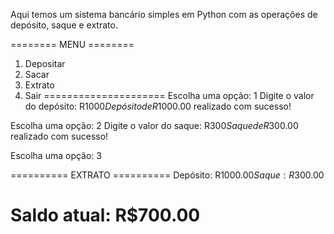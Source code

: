 Aqui temos um sistema bancário simples em Python com as operações de depósito, saque e extrato.

======== MENU ========
1. Depositar
2. Sacar
3. Extrato
4. Sair
=====================
Escolha uma opção: 1
Digite o valor do depósito: R$1000
Depósito de R$1000.00 realizado com sucesso!

Escolha uma opção: 2
Digite o valor do saque: R$300
Saque de R$300.00 realizado com sucesso!

Escolha uma opção: 3

========== EXTRATO ==========
Depósito: R$1000.00
Saque: R$300.00

Saldo atual: R$700.00
=============================
